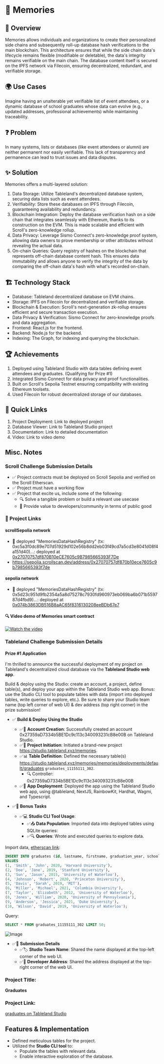 # 🌌 Memories

## 🌟 Overview

Memories allows individuals and organizations to create their personalized side chains and subsequently roll-up database hash verifications to the main blockchain. This architecture ensures that while the side chain data's lifecycle remains flexible (modifiable or deletable), the data's integrity remains verifiable on the main chain. The database content itself is secured on the IPFS network via Filecoin, ensuring decentralized, redundant, and verifiable storage.

## 🌍 Use Cases

Imagine having an unalterable yet verifiable list of event attendees, or a dynamic database of school graduates whose data can evolve (e.g., updated addresses, professional achievements) while maintaining traceability.

## ❓ Problem

In many systems, lists or databases (like event attendees or alumni) are neither permanent nor easily verifiable. This lack of transparency and permanence can lead to trust issues and data disputes.

## ✨ Solution

Memories offers a multi-layered solution:

1. Data Storage: Utilize Tableland's decentralized database system, securing data lists such as event attendees.
1. Verifiability: Store these databases on IPFS through Filecoin, guaranteeing availability and redundancy.
1. Blockchain Integration: Deploy the database verification hash on a side chain that integrates seamlessly with Ethereum, thanks to its construction on the EVM. This is made scalable and efficient with Scroll's zero-knowledge rollup.
1. Data Privacy: Leverage Sismo Connect's zero-knowledge proof system, allowing data owners to prove membership or other attributes without revealing the actual data.
1. On-chain Queries: Query registry of hashes on the blockchain that represents off-chain database content hash. This ensures data immutability and allows anyone to verify the integrity of the data by comparing the off-chain data's hash with what's recorded on-chain.

## 🏗️ Technology Stack

- Database: Tableland decentralized database on EVM chains.
- Storage: IPFS on Filecoin for decentralized and verifiable storage.
- Blockchain & Execution: Scroll's next-generation zk-rollup ensures efficient and secure transaction execution.
- Data Privacy & Verification: Sismo Connect for zero-knowledge proofs and data aggregation.
- Frontend: React.js for the frontend.
- Backend: Node.js for the backend.
- Indexing: The Graph, for indexing and querying the blockchain.

## 🏆 Achievements

1. Deployed using Tableland Studio with data tables defining event attendees and graduates. (Qualifying for Prize #1)
1. Integrated Sismo Connect for data privacy and proof functionalities.
1. Built on Scroll's Sepolia Testnet ensuring compatibility with existing Ethereum toolsets.
1. Used Filecoin for robust decentralized storage of our databases.

## 🔗 Quick Links

1. Project Deployment: Link to deployed project
1. Database Viewer: Link to Tableland Studio project
1. Documentation: Link to detailed documentation
1. Video: Link to video demo

## Misc. Notes

### Scroll Challenge Submission Details

- ✅ Project contracts must be deployed on Scroll Sepolia and verified on the Scroll Etherscan.
- ✅ Project must have a working flow
- ✅ Project that excite us, include some of the following:
  - 🔍 Solve a tangible problem or build a relevant use usecase
  - 🔧 Provide value to developers/community in terms of public good

### 🔗 Project Links

#### scrollSepolia network

- 📝 deployed "MemoriesDataHashRegistry" (tx: 0xc5a3f0dc89e707d51929d102e56b8dd2eb03f49cd7a5cd3e8041d08f4a151d40)...: deployed at [0x27070757df870B10eCE7605c9B7985665393F7De](https://sepolia.etherscan.io/address/0x27070757df870b10ece7605c9b7985665393f7de)
- https://sepolia.scrollscan.dev/address/0x27070757df870b10ece7605c9b7985665393f7de

#### sepolia network

- 📝 deployed "MemoriesDataHashRegistry" (tx: 0x5d23c951d9fb2354a5a8d75278c7930fd960973eb069ba6b071b559787d4fbd9)...: deployed at [0x074b3863DB516B8aAC65f8316130208eeBDb67e7](https://sepolia.etherscan.io/address/0x074b3863db516b8aac65f8316130208eebdb67e7)

#### 🔍 Video demo of Memories smart contract

[![Watch the video](demo/memories.png)](demo/Memories%20Smart%20Contract.webm)

### Tableland Challenge Submission Details

#### Prize #1 Application

I'm thrilled to announce the successful deployment of my project on Tableland's decentralized cloud database via the **Tableland Studio web app**.

Build & deploy using the Studio: create an account, a project, define table(s), and deploy your app within the Tableland Studio web app. Bonus: use the Studio CLI tool to populate tables with data (import into deployed tables, write queries to explore, etc.). Be sure to share your Studio team name (top left corner of web UI) & dev address (top right corner) in the prize submission!

- ✅ **Build & Deploy Using the Studio**

  - ✅🔐 **Account Creation**: Successfully created an account 0x27359aD7334b5BE1Dc9c113c340093231cB8e00B on Tableland Studio.
  - ✅🎨 **Project Initiation**: Initiated a brand-new project https://studio.tableland.xyz/memories.
  - ✅📊 **Table Definition**: Defined the necessary table(s) https://studio.tableland.xyz/memories/memories/deployments/default/graduates `graduates_11155111_302`.
    - 🔍 Controller: 0x27359aD7334b5BE1Dc9c113c340093231cB8e00B
  - ✅🚢 **App Deployment**: Deployed the app using the Tableland Studio web app, using @tableland, NextJS, RainbowKit, Hardhat, Wagmi, and Typescript.

- ✅🎉 **Bonus Tasks**
  - ✅💻 **Studio CLI Tool Usage**:
    - ✅📤 **Data Population**: Imported data into deployed tables using SQLite queries:
    - ✅🔍 **Queries**: Wrote and executed queries to explore data.

Import data, [etherscan link](https://sepolia.etherscan.io/tx/0x61f7c662bd0a114c114ffa204670363eeb1fd66c2d37cd5c3560c2034a430fd2):

```sql
INSERT INTO graduates (id, lastname, firstname, graduation_year, school_name)
VALUES
(1, 'Smith', 'John', 2020, 'Harvard University'),
(2, 'Doe', 'Jane', 2019, 'Stanford University'),
(3, 'Sun', 'Jason', 2015, 'University of Waterloo'),
(4, 'Johnson', 'Robert', 2020, 'Princeton University'),
(5, 'Davis', 'Sarah', 2019, 'MIT'),
(6, 'Miller', 'Michael', 2021, 'Columbia University'),
(7, 'Taylor', 'Elizabeth', 2012, 'University of Waterloo'),
(8, 'Jones', 'William', 2020, 'University of Pennsylvania'),
(9, 'Anderson', 'Jessica', 2021, 'Duke University'),
(10, 'Wilson', 'David', 2019, 'University of Waterloo');
```

Query:

```sql
SELECT * FROM graduates_11155111_302 LIMIT 50;
```

![Image](demo/tableland.png)

- ✅📝 **Submission Details**
  - ✅🏷️ **Studio Team Name**: Shared the name displayed at the top-left corner of the web UI.
  - ✅🔖 **Developer Address**: Shared the address displayed at the top-right corner of the web UI.

### Project Title:

**Graduates**

### Project Link:

[graduates on Tableland Studio](https://studio.tableland.xyz/memories/memories/deployments/default/graduates)

## Features & Implementation

- Defined meticulous tables for the project.
- Utilized the **Studio CLI tool** to:
  - Populate the tables with relevant data.
  - Enable interactive exploration of the database.
